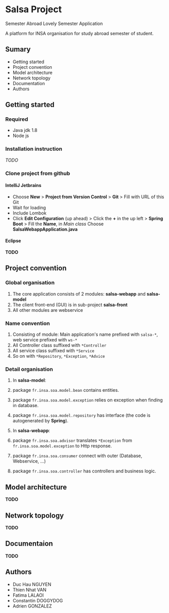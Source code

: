 # Salsa Project

Semester Abroad Lovely Semester Application

A platform for INSA organisation for study abroad semester of student.

## Sumary
* Getting started
* Project convention
* Model architecture
* Network topology
* Documentation
* Authors

## Getting started
### Required
* Java jdk 1.8
* Node js

### Installation instruction
*TODO*

### Clone project from github
#### IntelliJ Jetbrains
* Choose **New** > **Project from Version Control** > **Git** > Fill with URL of this Git
* Wait for loading
* Include Lombok
* Click **Edit Configuration** (up ahead) > 
Click the **+** in the up left > **Spring Boot** > Fill the **Name**, 
in *Main class* Choose **SalsaWebappApplication.java**

#### Eclipse
**TODO**

## Project convention
### Global organisation
1. The core application consists of 2 modules: **salsa-webapp** and **salsa-model**
1. The client front-end (GUI) is in sub-project **salsa-front**
1. All other modules are webservice

### Name convention
1. Consisting of module: Main application's name prefixed with `salsa-*`, web service prefixed with `ws-*`
1. All Controller class suffixed with `*Controller`
1. All service class suffixed with `*Service`
1. So on with `*Repository`, `*Exception`, `*Advice`

### Detail organisation
1. In **salsa-model**: 
  1. package `fr.insa.soa.model.bean` contains entities.
  1. package `fr.insa.soa.model.exception` relies on exception when finding in database.
  1. package `fr.insa.soa.model.repository` has interface (the code is autogenerated by **Spring**).

1. In **salsa-webapp**:
  1. package `fr.insa.soa.advisor` translates `*Exception` from `fr.insa.soa.model.exception` to Http response.
  1. package `fr.insa.soa.consumer` connect with outer (Database, Webservice, ...)
  1. package `fr.insa.soa.controller` has controllers and business logic.
  
## Model architecture
**TODO**

## Network topology
**TODO**

## Documentaion
**TODO**

## Authors
* Duc Hau NGUYEN
* Thien Nhat VAN
* Fatima LALAOI
* Constantin DOGGYDOG
* Adrien GONZALEZ